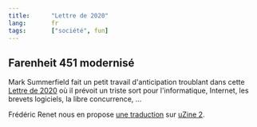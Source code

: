 ```yaml
---
title:      "Lettre de 2020"
lang:       fr
tags:       ["société", fun]
---
```



## Farenheit 451 modernisé

Mark Summerfield fait un petit travail d'anticipation troublant dans cette [Lettre de 2020](http://www.osopinion.com/Opinions/MarkSummerfield/MarkSummerfield3.html) où il prévoit un triste sort pour l'informatique, Internet, les brevets logiciels, la libre concurrence, ...

Frédéric Renet nous en propose [une traduction](http://www.uzine.net/article138.html) sur [uZine 2](http://www.uzine.net/).
